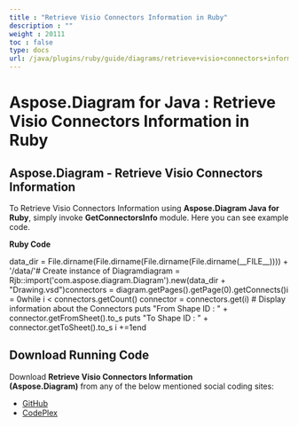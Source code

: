 ```yaml
---
title : "Retrieve Visio Connectors Information in Ruby" 
description : "" 
weight : 20111 
toc : false
type: docs
url: /java/plugins/ruby/guide/diagrams/retrieve+visio+connectors+information+in+ruby/
---
```


# Aspose.Diagram for Java : Retrieve Visio Connectors Information in Ruby


## Aspose.Diagram - Retrieve Visio Connectors Information

To Retrieve Visio Connectors Information using **Aspose.Diagram Java for Ruby**, simply invoke **GetConnectorsInfo** module. Here you can see example code.

**Ruby Code**

data\_dir = File.dirname(File.dirname(File.dirname(File.dirname(\_\_FILE\_\_)))) + '/data/'# Create instance of Diagramdiagram = Rjb::import('com.aspose.diagram.Diagram').new(data\_dir + "Drawing.vsd")connectors = diagram.getPages().getPage(0).getConnects()i = 0while i < connectors.getCount()    connector = connectors.get(i)    # Display information about the Connectors    puts "From Shape ID : " + connector.getFromSheet().to\_s    puts "To Shape ID : " + connector.getToSheet().to\_s    i +=1end

## Download Running Code

Download **Retrieve Visio Connectors Information (Aspose.Diagram)** from any of the below mentioned social coding sites:

*   [GitHub](https://github.com/asposediagram/Aspose.Diagram-for-Java/blob/master/Plugins/Aspose_Diagram_Java_for_Ruby/lib/asposediagramjava/Diagrams/getconnectorsinfo.rb)
*   [CodePlex](https://asposediagramjavaruby.codeplex.com/SourceControl/latest#lib/asposediagramjava/Diagrams/getconnectorsinfo.rb)

